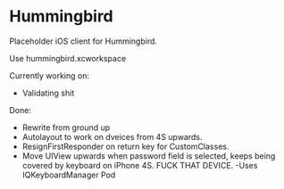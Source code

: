 Hummingbird
===========

Placeholder iOS client for Hummingbird. 

Use hummingbird.xcworkspace

Currently working on:

* Validating shit 

Done:

* Rewrite from ground up
* Autolayout to work on dveices from 4S upwards.
* ResignFirstResponder on return key for CustomClasses.
* Move UIView upwards when password field is selected, keeps being covered by keyboard on iPhone 4S. FUCK THAT DEVICE. -Uses IQKeyboardManager Pod
